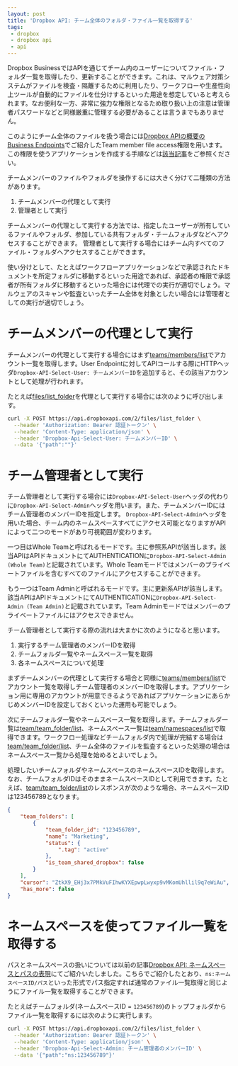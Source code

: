 ```yaml
---
layout: post
title: 'Dropbox API: チーム全体のフォルダ・ファイル一覧を取得する'
tags:
 - dropbox
 - dropbox api
 - api
---
```


Dropbox BusinessではAPIを通じてチーム内のユーザーについてファイル・フォルダ一覧を取得したり、更新することができます。これは、マルウェア対策システムがファイルを検査・隔離するために利用したり、ワークフローや生産性向上ツールが自動的にファイルを仕分けするといった用途を想定していると考えられます。なお便利な一方、非常に強力な権限となるため取り扱い上の注意は管理者パスワードなどと同様厳重に管理する必要があることは言うまでもありません。

このようにチーム全体のファイルを扱う場合には[Dropbox APIの概要のBusiness Endpoints](/2017/12/08/dropbox-api-overview/#business-endpoints)でご紹介したTeam member file access権限を用います。この権限を使うアプリケーションを作成する手順などは[該当記事](/2017/12/08/dropbox-api-overview/#%E3%82%A2%E3%83%97%E3%83%AA%E3%82%B1%E3%83%BC%E3%82%B7%E3%83%A7%E3%83%B3%E3%81%AE%E7%99%BB%E9%8C%B2)をご参照ください。

チームメンバーのファイルやフォルダを操作するには大きく分けて二種類の方法があります。

1. チームメンバーの代理として実行
2. 管理者として実行

チームメンバーの代理として実行する方法では、指定したユーザーが所有しているファイルやフォルダ、参加している共有フォルダ・チームフォルダなどへアクセスすることができます。
管理者として実行する場合にはチーム内すべてのファイル・フォルダへアクセスすることができます。

使い分けとして、たとえばワークフローアプリケーションなどで承認されたドキュメントを所定フォルダに移動するといった用途であれば、承認者の権限で承認者が所有フォルダに移動するといった場合には代理での実行が適切でしょう。マルウェアのスキャンや監査といったチーム全体を対象としたい場合には管理者としての実行が適切でしょう。

# チームメンバーの代理として実行

チームメンバーの代理として実行する場合にはまず[teams/members/list](https://www.dropbox.com/developers/documentation/http/teams#team-members-list)でアカウント一覧を取得します。User Endpointに対してAPIコールする際にHTTPヘッダ`Dropbox-API-Select-User: チームメンバーID`を追加すると、その該当アカウントとして処理が行われます。

たとえば[files/list_folder](https://www.dropbox.com/developers/documentation/http/documentation#files-list_folder)を代理として実行する場合には次のように呼び出します。

```sh
curl -X POST https://api.dropboxapi.com/2/files/list_folder \
  --header 'Authorization: Bearer 認証トークン' \
  --header 'Content-Type: application/json' \
  --header 'Dropbox-Api-Select-User: チームメンバーID' \
  --data '{"path":""}'
```

# チーム管理者として実行

チーム管理者として実行する場合には`Dropbox-API-Select-User`ヘッダの代わりに`Dropbox-API-Select-Admin`ヘッダを用います。また、チームメンバーIDにはチーム管理者のメンバーIDを指定します。
`Dropbox-API-Select-Admin`ヘッダを用いた場合、チーム内のネームスペースすべてにアクセス可能となりますがAPIによって二つのモードがあり可視範囲が変わります。

一つ目はWhole Teamと呼ばれるモードです。主に参照系APIが該当します。該当APIはAPIドキュメントにてAUTHENTICATIONに`Dropbox-API-Select-Admin (Whole Team)`と記載されています。Whole Teamモードではメンバーのプライベートファイルを含むすべてのファイルにアクセスすることができます。

もう一つはTeam Adminと呼ばれるモードです。主に更新系APIが該当します。該当APIはAPIドキュメントにてAUTHENTICATIONに`Dropbox-API-Select-Admin (Team Admin)`と記載されています。Team Adminモードではメンバーのプライベートファイルにはアクセスできません。

チーム管理者として実行する際の流れは大まかに次のようになると思います。

1. 実行するチーム管理者のメンバーIDを取得
2. チームフォルダ一覧やネームスペース一覧を取得
3. 各ネームスペースについて処理

まずチームメンバーの代理として実行する場合と同様に[teams/members/list](https://www.dropbox.com/developers/documentation/http/teams#team-members-list)でアカウント一覧を取得しチーム管理者のメンバーIDを取得します。アプリケーション用に専用のアカウントが用意できるようであればアプリケーションにあらかじめメンバーIDを設定しておくといった運用も可能でしょう。

次にチームフォルダ一覧やネームスペース一覧を取得します。チームフォルダ一覧は[team/team_folder/list](https://www.dropbox.com/developers/documentation/http/teams#team-team_folder-list)、ネームスペース一覧は[team/namespaces/list](https://www.dropbox.com/developers/documentation/http/teams#team-namespaces-list)で取得できます。ワークフロー処理などチームフォルダ内で処理が完結する場合は[team/team_folder/list](https://www.dropbox.com/developers/documentation/http/teams#team-team_folder-list)、チーム全体のファイルを監査するといった処理の場合はネームスペース一覧から処理を始めるとよいでしょう。

処理したいチームフォルダやネームスペースのネームスペースIDを取得します。なお、チームフォルダIDはそのままネームスペースIDとして利用できます。たとえば、[team/team_folder/list](https://www.dropbox.com/developers/documentation/http/teams#team-team_folder-list)のレスポンスが次のような場合、ネームスペースIDは123456789となります。

```json
{
    "team_folders": [
        {
            "team_folder_id": "123456789",
            "name": "Marketing",
            "status": {
                ".tag": "active"
            },
            "is_team_shared_dropbox": false
        }
    ],
    "cursor": "ZtkX9_EHj3x7PMkVuFIhwKYXEpwpLwyxp9vMKomUhllil9q7eWiAu",
    "has_more": false
}
```

# ネームスペースを使ってファイル一覧を取得する

パスとネームスペースの扱いについては以前の記事[Dropbox API: ネームスペースとパスの表現](/2018/01/22/dropbox-api-path/)にてご紹介いたしました。こちらでご紹介したとおり、`ns:ネームスペースID/パス`といった形式でパス指定すれば通常のファイル一覧取得と同じようにファイル一覧を取得することができます。

たとえばチームフォルダ(ネームスペースID = `123456789`)のトップフォルダからファイル一覧を取得するには次のように実行します。

```sh
curl -X POST https://api.dropboxapi.com/2/files/list_folder \
  --header 'Authorization: Bearer 認証トークン' \
  --header 'Content-Type: application/json' \
  --header 'Dropbox-Api-Select-Admin: チーム管理者のメンバーID' \
  --data '{"path":"ns:123456789"}'
```


